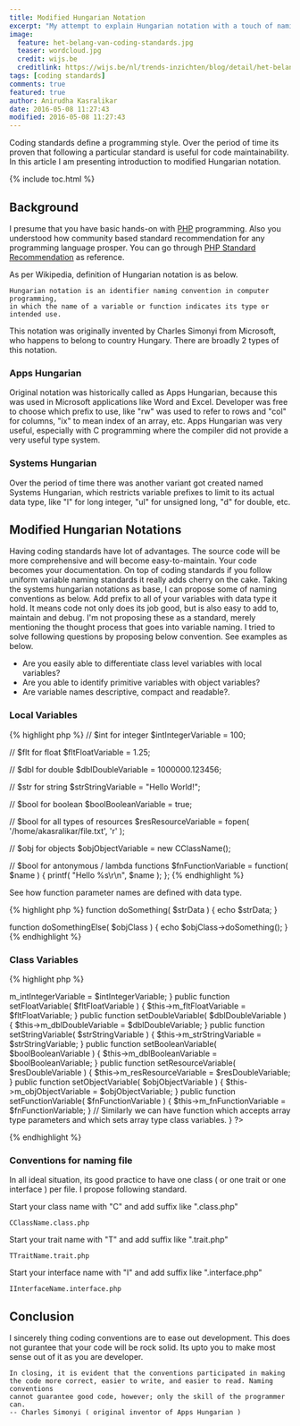 ```yaml
---
title: Modified Hungarian Notation
excerpt: "My attempt to explain Hungarian notation with a touch of naming convention standard."
image: 
  feature: het-belang-van-coding-standards.jpg
  teaser: wordcloud.jpg
  credit: wijs.be
  creditlink: https://wijs.be/nl/trends-inzichten/blog/detail/het-belang-van-coding-standards
tags: [coding standards]
comments: true
featured: true
author: Anirudha Kasralikar
date: 2016-05-08 11:27:43
modified: 2016-05-08 11:27:43
---
```


Coding standards define a programming style. Over the period of time its proven that following a particular standard is useful for code maintainability. In this article I am presenting introduction to modified Hungarian notation.


{% include toc.html %}

## Background  
I presume that you have basic hands-on with [PHP](http://php.net/ "PHP") programming. Also you understood how community based standard recommendation for any programming language prosper.
You can go through [PHP Standard Recommendation](http://wwference.w.php-fig.org/psr/ "PHP Standard Recommendation") as reference.

As per Wikipedia, definition of Hungarian notation is as below.

```  
Hungarian notation is an identifier naming convention in computer programming, 
in which the name of a variable or function indicates its type or intended use.   
```
 
This notation was originally invented by Charles Simonyi from Microsoft, who happens to belong to country Hungary. There are broadly 2 types of this notation.
 
### Apps Hungarian 
 
Original notation was historically called as Apps Hungarian, because this was used in Microsoft applications like Word and Excel. Developer was free to choose which prefix to use, like "rw" was used to refer to rows and "col" for columns, "ix" to mean index of an array, etc. Apps Hungarian was very useful, especially with C programming where the compiler did not provide a very useful type system.  
  
### Systems Hungarian 
  
Over the period of time there was another variant got created named Systems Hungarian, which restricts variable prefixes to limit to its actual data type, like "l" for long integer, "ul" for unsigned long, "d" for double, etc.  
 
## Modified Hungarian Notations 

Having coding standards have lot of advantages. The source code will be more comprehensive and will become easy-to-maintain.  Your code becomes your documentation.
On top of coding standards if you follow uniform variable naming standards it really adds cherry on the cake. Taking the systems hungarian notations as base, I can propose some of naming conventions as below. Add prefix to all of your variables with data type it hold. It means code not only does its job good, but is also easy to add to, maintain and debug.
I'm not proposing these as a standard, merely mentioning the thought process that goes into variable naming. 
I tried to solve following questions by proposing below convention. See examples as below.

- Are you easily able to differentiate class level variables with local variables?
- Are you able to identify primitive variables with object variables?
- Are variable names descriptive, compact and readable?.

### Local Variables

{% highlight php %}
// $int for integer
$intIntegerVariable = 100;

// $flt for float
$fltFloatVariable = 1.25;

// $dbl for double
$dblDoubleVariable = 1000000.123456;

// $str for string
$strStringVariable = "Hello World!";

// $bool for boolean
$boolBooleanVariable = true;

// $bool for all types of resources
$resResourceVariable = fopen( '/home/akasralikar/file.txt', 'r' );

// $obj for objects
$objObjectVariable = new CClassName();

// $bool for antonymous / lambda functions
$fnFunctionVariable = function( $name ) {
	printf( "Hello %s\r\n", $name );
};
{% endhighlight %}

See how function parameter names are defined with data type. 

{% highlight php %}
function doSomething( $strData ) {
	echo $strData;
}

function doSomethingElse( $objClass ) {
	echo $objClass->doSomething();
}
{% endhighlight %}

### Class Variables

{% highlight php %}
<?php

// Class Name should match with file name.
class CClassName {
	// Member Variables.
	public $m_intIntegerVariable;
	public $m_fltFloatVariable;
	public $m_dblDoubleVariable;
	public $m_strStringVariable;
	public $m_boolBooleanVariable;
	public $m_resResourceVariable;
	public $m_objObjectVariable;
	public $m_fnFunctionVariable;

	// Array Type Member Variables.
	public $m_arrintIntegerVariable;
	public $m_arrfltFloatVariable;
	public $m_arrfltDoubleVariable;
	public $m_arrstrStringVariable;
	public $m_arrboolBooleanVariable;
	public $m_arrresResourceVariable;
	public $m_arrmixMixedVariable;
	public $m_arrobjObjectVariable;
	public $m_arrfnFunctionVariable;

	// Static Member Variables.
	public static $c_intIntegerVariable;
	public static $c_fltFloatVariable;
	public static $c_fltDoubleVariable;
	public static $c_strStringVariable;
	public static $c_boolBooleanVariable;
	public static $c_resResourceVariable;
	public static $c_objObjectVariable;
	public static $c_fnFunctionVariable;

	// Static Array Type Member Variables.
	public static $c_arrintIntegerVariable;
	public static $c_arrfltFloatVariable;
	public static $c_arrfltDoubleVariable;
	public static $c_arrstrStringVariable;
	public static $c_arrboolBooleanVariable;
	public static $c_arrresResourceVariable;
	public static $c_arrmixMixedVariable;
	public static $c_arrobjObjectVariable;
	public static $c_arrfnFunctionVariable;

	public function setIntegerVariable( $intIntegerVariable ) {
		$this->m_intIntegerVariable = $intIntegerVariable;
	}

	public function setFloatVariable( $fltFloatVariable ) {
		$this->m_fltFloatVariable = $fltFloatVariable;
	}

	public function setDoubleVariable( $dblDoubleVariable ) {
		$this->m_dblDoubleVariable = $dblDoubleVariable;
	}

	public function setStringVariable( $strStringVariable ) {
		$this->m_strStringVariable = $strStringVariable;
	}

	public function setBooleanVariable( $boolBooleanVariable ) {
		$this->m_dblBooleanVariable = $boolBooleanVariable;
	}

	public function setResourceVariable( $resDoubleVariable ) {
		$this->m_resResourceVariable = $resDoubleVariable;
	}

	public function setObjectVariable( $objObjectVariable ) {
		$this->m_objObjectVariable = $objObjectVariable;
	}

	public function setFunctionVariable( $fnFunctionVariable ) {
		$this->m_fnFunctionVariable = $fnFunctionVariable;
	}

	// Similarly we can have function which accepts array type parameters and which sets array type class variables.
}

?>
{% endhighlight %}


### Conventions for naming file

In all ideal situation, its good practice to have one class ( or one trait or one interface ) per file. I propose following standard.

Start your class name with "C" and add suffix like ".class.php"

~~~
CClassName.class.php
~~~

Start your trait name with "T" and add suffix like ".trait.php"

~~~
TTraitName.trait.php
~~~

Start your interface name with "I" and add suffix like ".interface.php"

~~~
IInterfaceName.interface.php
~~~

## Conclusion

I sincerely thing coding conventions are to ease out development. This does not gurantee that your code will be rock solid. 
Its upto you to make most sense out of it as you are developer.

~~~ 
In closing, it is evident that the conventions participated in making 
the code more correct, easier to write, and easier to read. Naming conventions 
cannot guarantee good code, however; only the skill of the programmer can. 
-- Charles Simonyi ( original inventor of Apps Hungarian )  
~~~ 
